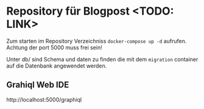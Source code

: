 # Repository für Blogpost <TODO: LINK>

Zum starten im Repository Verzeichniss `docker-compose up -d` aufrufen.
Achtung der port 5000 muss frei sein!

Unter db/ sind Schema und daten zu finden die mit dem `migration` container auf die Datenbank angewendet werden.

## Grahiql Web IDE

http://localhost:5000/graphiql
